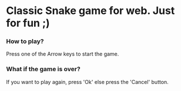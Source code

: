 # Classic Snake game for web. Just for fun ;)

### How to play?
Press one of the Arrow keys to start the game.

### What if the game is over?
If you want to play again, press 'Ok' else press the 'Cancel' button.